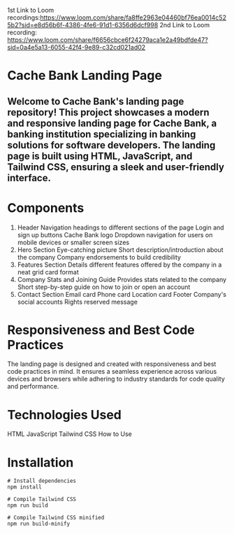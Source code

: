 1st Link to Loom recordings:https://www.loom.com/share/fa8ffe2963e04460bf76ea0014c525b2?sid=e8d56b6f-4386-4fe6-91d1-6356d6dcf998
2nd Link to Loom recording: https://www.loom.com/share/f6656cbce6f24279aca1e2a49bdfde47?sid=0a4e5a13-6055-42f4-9e89-c32cd021ad02

# Cache Bank Landing Page
## Welcome to Cache Bank's landing page repository! This project showcases a modern and responsive landing page for Cache Bank, a banking institution specializing in banking solutions for software developers. The landing page is built using HTML, JavaScript, and Tailwind CSS, ensuring a sleek and user-friendly interface.

# Components
1. Header
Navigation headings to different sections of the page
Login and sign up buttons
Cache Bank logo
Dropdown navigation for users on mobile devices or smaller screen sizes
2. Hero Section
Eye-catching picture
Short description/introduction about the company
Company endorsements to build credibility
3. Features Section
Details different features offered by the company in a neat grid card format
4. Company Stats and Joining Guide
Provides stats related to the company
Short step-by-step guide on how to join or open an account
5. Contact Section
Email card
Phone card
Location card
Footer
Company's social accounts
Rights reserved message
# Responsiveness and Best Code Practices
The landing page is designed and created with responsiveness and best code practices in mind. It ensures a seamless experience across various devices and browsers while adhering to industry standards for code quality and performance.

# Technologies Used
HTML
JavaScript
Tailwind CSS
How to Use





# Installation

```
# Install dependencies
npm install

# Compile Tailwind CSS
npm run build

# Compile Tailwind CSS minified
npm run build-minify

```


